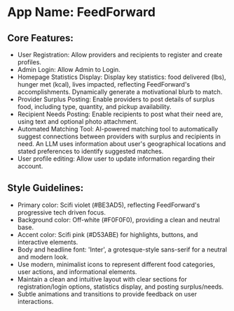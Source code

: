 # **App Name**: FeedForward

## Core Features:

- User Registration: Allow providers and recipients to register and create profiles.
- Admin Login: Allow Admin to Login.
- Homepage Statistics Display: Display key statistics: food delivered (lbs), hunger met (kcal), lives impacted, reflecting FeedForward's accomplishments. Dynamically generate a motivational blurb to match.
- Provider Surplus Posting: Enable providers to post details of surplus food, including type, quantity, and pickup availability.
- Recipient Needs Posting: Enable recipients to post what their need are, using text and optional photo attachment.
- Automated Matching Tool: AI-powered matching tool to automatically suggest connections between providers with surplus and recipients in need. An LLM uses information about user's geographical locations and stated preferences to identify suggested matches.
- User profile editing: Allow user to update information regarding their account.

## Style Guidelines:

- Primary color: Scifi violet (#BE3AD5), reflecting FeedForward's progressive tech driven focus.
- Background color: Off-white (#F0F0F0), providing a clean and neutral base.
- Accent color: Scifi pink (#D53ABE) for highlights, buttons, and interactive elements.
- Body and headline font: 'Inter', a grotesque-style sans-serif for a neutral and modern look.
- Use modern, minimalist icons to represent different food categories, user actions, and informational elements.
- Maintain a clean and intuitive layout with clear sections for registration/login options, statistics display, and posting surplus/needs.
- Subtle animations and transitions to provide feedback on user interactions.